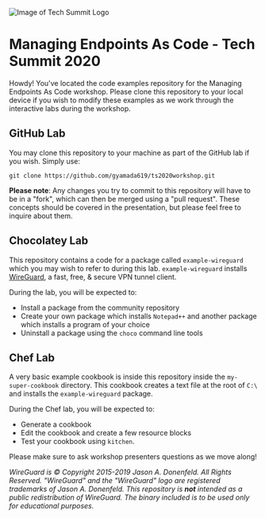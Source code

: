![Image of Tech Summit Logo](https://tulula.sfo2.cdn.digitaloceanspaces.com/prod/images/a62a9553a5250267930c33c961939e8ea777ebf94af546101868c464584a1caf.png)

# Managing Endpoints As Code - Tech Summit 2020

Howdy! You've located the code examples repository for the Managing Endpoints As Code workshop. Please clone this repository to your local device if you wish to modify these examples as we work through the interactive labs during the workshop.

## GitHub Lab

You may clone this repository to your machine as part of the GitHub lab if you wish. Simply use:

```
git clone https://github.com/gyamada619/ts2020workshop.git
```

**Please note**: Any changes you try to commit to this repository will have to be in a "fork", which can then be merged using a "pull request". These concepts should be covered in the presentation, but please feel free to inquire about them.

## Chocolatey Lab

This repository contains a code for a package called `example-wireguard` which you may wish to refer to during this lab. `example-wireguard` installs [WireGuard](https://www.wireguard.com/), a fast, free, & secure VPN tunnel client. 

During the lab, you will be expected to:

* Install a package from the community repository
* Create your own package which installs `Notepad++` and another package which installs a program of your choice
* Uninstall a package using the `choco` command line tools

## Chef Lab

A very basic example cookbook is inside this repository inside the `my-super-cookbook` directory. This cookbook creates a text file at the root of `C:\` and installs the `example-wireguard` package.

During the Chef lab, you will be expected to:

* Generate a cookbook
* Edit the cookbook and create a few resource blocks
* Test your cookbook using `kitchen`.

Please make sure to ask workshop presenters questions as we move along!

_WireGuard is © Copyright 2015-2019 Jason A. Donenfeld. All Rights Reserved. "WireGuard" and the "WireGuard" logo are registered trademarks of Jason A. Donenfeld. This repository is **not** intended as a public redistribution of WireGuard. The binary included is to be used only for educational purposes._
